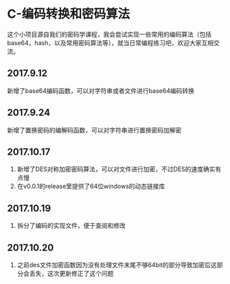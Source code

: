 # C-编码转换和密码算法

这个小项目源自我们的密码学课程，我会尝试实现一些常用的编码算法（包括base64，hash，以及常用密码算法等），就当日常编程练习吧，欢迎大家互相交流。

## 2017.9.12

新增了base64编码函数，可以对字符串或者文件进行base64编码转换

## 2017.9.24

新增了置换密码的编解码函数，可以对字符串进行置换密码加解密
## 2017.10.17

1. 新增了DES对称加密密码算法，可以对文件进行加密，不过DES的速度确实有点慢
2. 在v0.0.1的release里提供了64位windows的动态链接库
## 2017.10.19

1. 拆分了编码的实现文件，便于查阅和修改

## 2017.10.20

1. 之前des文件加密函数因为没有处理文件末尾不够64bit的部分导致加密后这部分会丢失，这次更新修正了这个问题